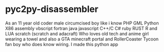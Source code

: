 # pyc2py-disassembler
As an 11 year old coder male circumcised boy like i know PHP GML Python X86 assembly vbscript fortran java javascript C++/C C# ruby RUST R and LUA scratch (scratch and adacraft) Who loves old tech and anime girl wearing a towel and also a GTA minecraft portal and RollerCoaster Tycoon fan boy who does know wiring. I made this python app 

